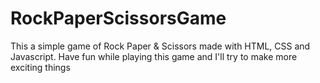 # RockPaperScissorsGame
This a simple game of Rock Paper & Scissors made with HTML, CSS and Javascript.
Have fun while playing this game and I'll try to make more exciting things

